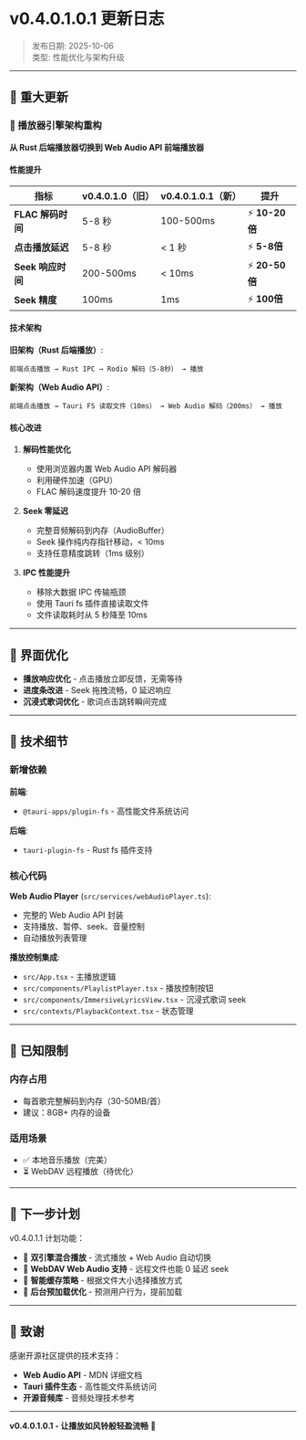 # v0.4.0.1.0.1 更新日志

> 发布日期: 2025-10-06  
> 类型: 性能优化与架构升级

---

## 🚀 重大更新

### 🎵 播放器引擎架构重构

**从 Rust 后端播放器切换到 Web Audio API 前端播放器**

#### 性能提升

| 指标 | v0.4.0.1.0（旧） | v0.4.0.1.0.1（新） | 提升 |
|------|-------------|---------------|------|
| **FLAC 解码时间** | 5-8 秒 | 100-500ms | ⚡ **10-20倍** |
| **点击播放延迟** | 5-8 秒 | < 1 秒 | ⚡ **5-8倍** |
| **Seek 响应时间** | 200-500ms | < 10ms | ⚡ **20-50倍** |
| **Seek 精度** | 100ms | 1ms | ⚡ **100倍** |

#### 技术架构

**旧架构（Rust 后端播放）**:
```
前端点击播放 → Rust IPC → Rodio 解码（5-8秒） → 播放
```

**新架构（Web Audio API）**:
```
前端点击播放 → Tauri FS 读取文件（10ms） → Web Audio 解码（200ms） → 播放
```

#### 核心改进

1. **解码性能优化**
   - 使用浏览器内置 Web Audio API 解码器
   - 利用硬件加速（GPU）
   - FLAC 解码速度提升 10-20 倍

2. **Seek 零延迟**
   - 完整音频解码到内存（AudioBuffer）
   - Seek 操作纯内存指针移动，< 10ms
   - 支持任意精度跳转（1ms 级别）

3. **IPC 性能提升**
   - 移除大数据 IPC 传输瓶颈
   - 使用 Tauri fs 插件直接读取文件
   - 文件读取耗时从 5 秒降至 10ms

---

## 🎨 界面优化

- **播放响应优化** - 点击播放立即反馈，无需等待
- **进度条改进** - Seek 拖拽流畅，0 延迟响应
- **沉浸式歌词优化** - 歌词点击跳转瞬间完成

---

## 🔧 技术细节

### 新增依赖

**前端**:
- `@tauri-apps/plugin-fs` - 高性能文件系统访问

**后端**:
- `tauri-plugin-fs` - Rust fs 插件支持

### 核心代码

**Web Audio Player** (`src/services/webAudioPlayer.ts`):
- 完整的 Web Audio API 封装
- 支持播放、暂停、seek、音量控制
- 自动播放列表管理

**播放控制集成**:
- `src/App.tsx` - 主播放逻辑
- `src/components/PlaylistPlayer.tsx` - 播放控制按钮
- `src/components/ImmersiveLyricsView.tsx` - 沉浸式歌词 seek
- `src/contexts/PlaybackContext.tsx` - 状态管理

---

## 📝 已知限制

### 内存占用
- 每首歌完整解码到内存（30-50MB/首）
- 建议：8GB+ 内存的设备

### 适用场景
- ✅ 本地音乐播放（完美）
- ⏳ WebDAV 远程播放（待优化）

---

## 🔄 下一步计划

v0.4.0.1.1 计划功能：
- 🔄 **双引擎混合播放** - 流式播放 + Web Audio 自动切换
- 🔄 **WebDAV Web Audio 支持** - 远程文件也能 0 延迟 seek
- 🔄 **智能缓存策略** - 根据文件大小选择播放方式
- 🔄 **后台预加载优化** - 预测用户行为，提前加载

---

## 🙏 致谢

感谢开源社区提供的技术支持：
- **Web Audio API** - MDN 详细文档
- **Tauri 插件生态** - 高性能文件系统访问
- **开源音频库** - 音频处理技术参考

---

**v0.4.0.1.0.1 - 让播放如风铃般轻盈流畅** 🎵

